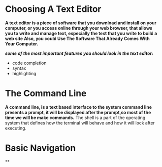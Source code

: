 # Choosing A Text Editor

**A text editor is a piece of software that you download and install on
your computer, or you access online through your web browser, that
allows you to write and manage text, especially the text that you write
to build a web site**
**Also, you could Use The Software That Already Comes With Your Computer.**

**_some of the most important features you should look in the text editor:_**
- code completion
- syntax
- highlighting
 
# The Command Line
**A command line, is a text based interface to the system
 command line  presents a prompt, it will be displayed after the prompt,so most of the time we will be make commands.**
 The shell is a part of the operating system that defines how the terminal will behave and how it will lock after executing.
 
# Basic Navigation
**
